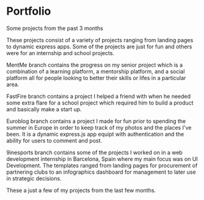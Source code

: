 # Portfolio
Some projects from the past 3 months

These projects consist of a variety of projects ranging from landing pages to dynamic express apps. Some of the projects are just for fun and others were for an internship and school projects.

MentMe branch contains the progress on my senior project which is a combination of a learning platform, a mentorship platform, and a social platform all for people looking to better their skills or lifes in a particular area.

FastFire branch contains a project I helped a friend with when he needed some extra flare for a school project which required him to build a product and basically make a start up.

Euroblog branch contains a project I made for fun prior to spending the summer in Europe in order to keep track of my photos and the places I've been. It is a dynamic express.js app equipt with authentication and the ability for users to comment and post.

9inesports branch contains some of the projects I worked on in a web development internship in Barcelona, Spain where my main focus was on UI Development. The templates ranged from landing pages for procurement of partnering clubs to an infographics dashboard for management to later use in strategic decisions.

These a just a few of my projects from the last few months.
